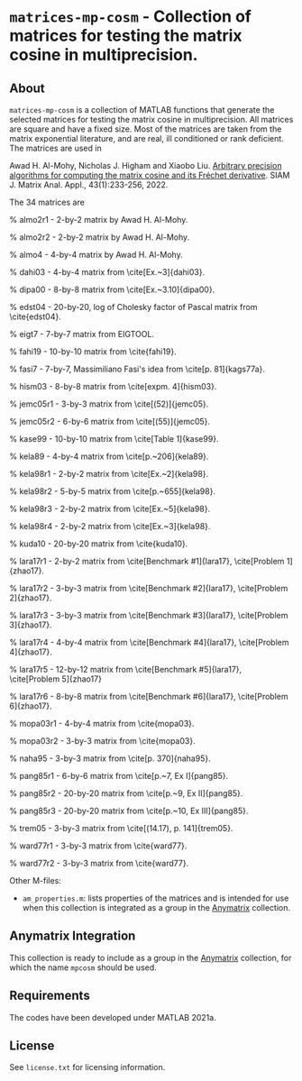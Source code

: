 `matrices-mp-cosm` - Collection of matrices for testing the matrix cosine in multiprecision.
==========

About
-----

`matrices-mp-cosm` is a collection of MATLAB functions that generate the selected matrices for testing the matrix cosine in multiprecision. All matrices are square 
and have a fixed size. Most of the matrices are taken from the matrix exponential literature, and are real, ill conditioned or rank deficient.
The matrices are used in 

Awad H. Al-Mohy, Nicholas J. Higham and Xiaobo Liu. [Arbitrary precision algorithms for computing the matrix cosine and its Fréchet derivative](https://epubs.siam.org/doi/10.1137/21M1441043). SIAM J. Matrix Anal. Appl., 43(1):233-256, 2022.

The 34 matrices are

%   almo2r1   - 2-by-2 matrix by Awad H. Al-Mohy.

%   almo2r2   - 2-by-2 matrix by Awad H. Al-Mohy.

%   almo4     - 4-by-4 matrix by Awad H. Al-Mohy.

%   dahi03    - 4-by-4 matrix from \cite[Ex.~3]{dahi03}.

%   dipa00    - 8-by-8 matrix from \cite[Ex.~3.10]{dipa00}.

%   edst04    - 20-by-20, log of Cholesky factor of Pascal matrix from \cite{edst04}.

%   eigt7     - 7-by-7 matrix from EIGTOOL.

%   fahi19    - 10-by-10 matrix from \cite{fahi19}.

%   fasi7     - 7-by-7, Massimiliano Fasi's idea from \cite[p. 81]{kags77a}.

%   hism03    - 8-by-8 matrix from \cite[expm. 4]{hism03}.

%   jemc05r1  - 3-by-3 matrix from \cite[(52)]{jemc05}.

%   jemc05r2  - 6-by-6 matrix from \cite[(55)]{jemc05}.

%   kase99    - 10-by-10 matrix from \cite[Table 1]{kase99}.

%   kela89    - 4-by-4 matrix from \cite[p.~206]{kela89}.

%   kela98r1  - 2-by-2 matrix from \cite[Ex.~2]{kela98}.

%   kela98r2  - 5-by-5 matrix from \cite[p.~655]{kela98}.

%   kela98r3  - 2-by-2 matrix from \cite[Ex.~5]{kela98}.

%   kela98r4  - 2-by-2 matrix from \cite[Ex.~3]{kela98}.

%   kuda10    - 20-by-20 matrix from \cite{kuda10}.

%   lara17r1  - 2-by-2 matrix from \cite[Benchmark #1]{lara17}, \cite[Problem 1]{zhao17}.

%   lara17r2  - 3-by-3 matrix from \cite[Benchmark #2]{lara17}, \cite[Problem 2]{zhao17}.

%   lara17r3  - 3-by-3 matrix from \cite[Benchmark #3]{lara17}, \cite[Problem 3]{zhao17}.

%   lara17r4  - 4-by-4 matrix from \cite[Benchmark #4]{lara17}, \cite[Problem 4]{zhao17}.

%   lara17r5  - 12-by-12 matrix from \cite[Benchmark #5]{lara17}, \cite[Problem 5]{zhao17}

%   lara17r6  - 8-by-8 matrix from \cite[Benchmark #6]{lara17}, \cite[Problem 6]{zhao17}.

%   mopa03r1  - 4-by-4 matrix from \cite{mopa03}.

%   mopa03r2  - 3-by-3 matrix from \cite{mopa03}.

%   naha95    - 3-by-3 matrix from \cite[p. 370]{naha95}.

%   pang85r1  - 6-by-6 matrix from \cite[p.~7, Ex I]{pang85}.

%   pang85r2  - 20-by-20 matrix from \cite[p.~9, Ex II]{pang85}.

%   pang85r3  - 20-by-20 matrix from \cite[p.~10, Ex III]{pang85}.

%   trem05    - 3-by-3 matrix from \cite[(14.17), p. 141]{trem05}.

%   ward77r1  - 3-by-3 matrix from \cite{ward77}.

%   ward77r2  - 3-by-3 matrix from \cite{ward77}.

Other M-files:

* `am_properties.m`: lists properties of the matrices and is intended
  for use when this collection is integrated as a group in the
  [Anymatrix](https://github.com/mmikaitis/anymatrix) collection.


Anymatrix Integration
-----

This collection is ready to include as a group in the [Anymatrix](https://github.com/mmikaitis/anymatrix) collection,
for which the name `mpcosm` should be used.


Requirements
-------------

The codes have been developed under MATLAB 2021a.

License
-------

See `license.txt` for licensing information.
